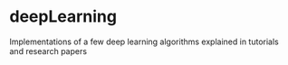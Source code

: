 # deepLearning
Implementations of a few deep learning algorithms explained in tutorials and research papers
